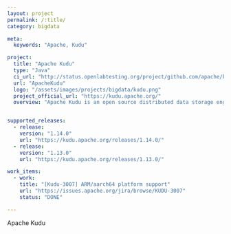 ```yaml
---
layout: project
permalink: /:title/
category: bigdata

meta:
  keywords: "Apache, Kudu"

project:
  title: "Apache Kudu"
  type: "Java"
  ci_url: "http://status.openlabtesting.org/project/github.com/apache/kudu"
  url: "ApacheKudu"
  logo: "/assets/images/projects/bigdata/kudu.png"
  project_official_url: "https://kudu.apache.org/"
  overview: "Apache Kudu is an open source distributed data storage engine that makes fast analytics on fast and changing data easy."


supported_releases:
  - release:
    version: "1.14.0"
    url: "https://kudu.apache.org/releases/1.14.0/"
  - release:
    version: "1.13.0"
    url: "https://kudu.apache.org/releases/1.13.0/"

work_items:
  - work:
    title: "[Kudu-3007] ARM/aarch64 platform support"
    url: "https://issues.apache.org/jira/browse/KUDU-3007"
    status: "DONE"

---
```


<p>Apache Kudu</p>
